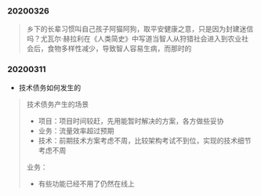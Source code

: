 

### 20200326

> 乡下的长辈习惯叫自己孩子阿猫阿狗，取平安健康之意，只是因为封建迷信吗？尤瓦尔·赫拉利在《人类简史》中写道当智人从狩猎社会进入到农业社会后，食物多样性减少，导致智人容易生病，而那时的

### 20200311

- 技术债务如何发生的

> 
>
> 技术债务产生的场景
>
> - 项目：项目时间较赶，先用能暂时解决的方案，各方做些妥协
> - 业务：流量效率超过预期
> - 技术：前期技术方案考虑不周，比较架构考试不到位，实现的技术细节考虑不周
>
> 
>
> 业务：
>
> - 有些功能已经不用了仍然在线上